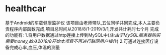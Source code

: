 # healthcar
基于Android的车载健康监护仪
该项目由老师带队,五位同学共同完成,本人主要负责程序内部函数完成,项目总时间从2018/8/1-2019/3/1,开发共计耗时七个月
完成的功能有:
1.将用户数据通过http连接上传到MySQL中(*注:由于MySQL服务器购买需要money,故从2019/8开始本项目不再进行联网用户操作*)
2.可通过连接医疗设备完成心率,血压,体温的测量
